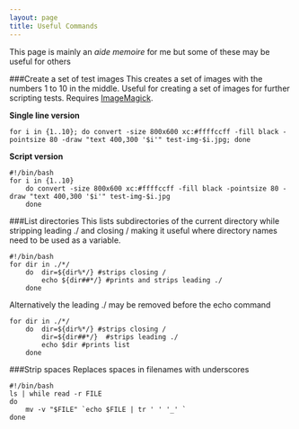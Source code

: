 ```yaml
---
layout: page
title: Useful Commands
---
```


This page is mainly an *aide memoire* for me but some of these may be useful for others

###Create a set of test images
This creates a set of images with the numbers 1 to 10 in the middle. Useful for creating a set of images for further scripting tests. Requires [ImageMagick](http://www.imagemagick.org/).

**Single line version**

```{sh}
for i in {1..10}; do convert -size 800x600 xc:#ffffccff -fill black -pointsize 80 -draw "text 400,300 '$i'" test-img-$i.jpg; done
```
**Script version**

```{sh}
#!/bin/bash
for i in {1..10}
	do convert -size 800x600 xc:#ffffccff -fill black -pointsize 80 -draw "text 400,300 '$i'" test-img-$i.jpg
	done
```

###List directories
This lists subdirectories of the current directory while stripping leading ./ and closing / making it useful where directory names need to be used as a variable.

```{sh}
#!/bin/bash
for dir in ./*/
	do  dir=${dir%*/} #strips closing /
    	echo ${dir##*/} #prints and strips leading ./
	done
```

Alternatively the leading ./ may be removed before the echo command

```{sh}
for dir in ./*/
 	do 	dir=${dir%*/} #strips closing /
 		dir=${dir##*/} 	#strips leading ./
 		echo $dir #prints list
 	done
```

###Strip spaces
Replaces spaces in filenames with underscores

```{sh}
#!/bin/bash
ls | while read -r FILE
do
    mv -v "$FILE" `echo $FILE | tr ' ' '_' `
done
```
